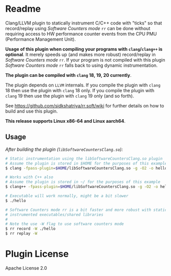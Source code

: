 # Readme

Clang/LLVM plugin to statically instrument C/C++ code with "ticks"
so that record/replay using _Software Counters mode_ `rr` can be done
without requiring access to HW performance counter events from the CPU
PMU (Performance Management Unit).

**Usage of this plugin when compiling your programs with `clang`/`clang++`
is optional**. It merely speeds up (and makes more robust) record/replay
in _Software Counters mode_ `rr`. If your program is not compiled with
this plugin _Software Counters mode_ `rr` falls back to using dynamic
instrumentation.

**The plugin can be compiled with `clang` 18, 19, 20 currently**.

The plugin depends on `LLVM` internals. If you compile the plugin
with `clang` 18 then use the plugin with `clang` 18 only. If you compile
the plugin with `clang` 19 then use the plugin with `clang` 19 only
(and so forth).

See https://github.com/sidkshatriya/rr.soft/wiki for further details on
how to build and use this plugin.

**This release supports Linux x86-64 and Linux aarch64**.

## Usage

_After building the plugin (`libSoftwareCountersClang.so`):_

```bash
# Static instrumentation using the libSoftwareCountersClang.so plugin
# Assume the plugin is stored in $HOME for the purposes of this example
$ clang -fpass-plugin=$HOME/libSoftwareCountersClang.so -g -O2 -o hello.c hello.c

# Works with C++ also
# Assume the plugin is stored in ~/ for the purposes of this example
$ clang++ -fpass-plugin=$HOME/libSoftwareCountersClang.so -g -O2 -o hello hello.cpp

# Executable will work normally, might be a bit slower
$ ./hello

# Software Counters mode rr is a bit faster and more robust with statically
# instrumented executables/shared libraries
#
# Note the use -W flag to use software counters mode
$ rr record -W ./hello
$ rr replay -W
```

# Plugin License

Apache License 2.0
